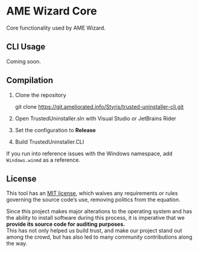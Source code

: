 # AME Wizard Core

Core functionality used by AME Wizard.

## CLI Usage

Coming soon.

## Compilation

1. Clone the repository
	
    git clone https://git.ameliorated.info/Styris/trusted-uninstaller-cli.git

2. Open TrustedUninstaller.sln with Visual Studio or JetBrains Rider

3. Set the configuration to **Release**

4. Build TrustedUninstaller.CLI

If you run into reference issues with the Windows namespace, add `Windows.winmd` as a reference.

## License
This tool has an [MIT license](https://en.wikipedia.org/wiki/MIT_License), which waives any requirements or rules governing the source code’s use, removing politics from the equation.

Since this project makes major alterations to the operating system and has the ability to install software during this process, it is imperative that we **provide its source code for auditing purposes.**  
This has not only helped us build trust, and make our project stand out among the crowd, but has also led to many community contributions along the way.